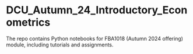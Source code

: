 # DCU_Autumn_24_Introductory_Econometrics
The repo contains Python notebooks for FBA1018 (Autumn 2024 offering) module, including tutorials and assignments.
